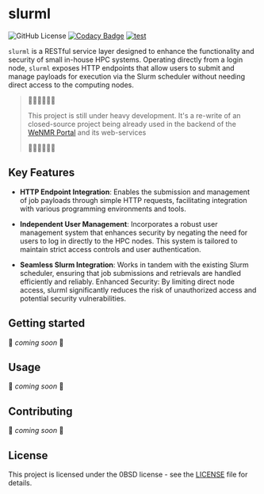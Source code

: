 # slurml

![GitHub License](https://img.shields.io/github/license/rvhonorato/slurml)
[![Codacy Badge](https://app.codacy.com/project/badge/Grade/64bf3bb285e44161ae19b0344c0d4ff3)](https://app.codacy.com/gh/rvhonorato/slurml/dashboard?utm_source=gh&utm_medium=referral&utm_content=&utm_campaign=Badge_grade)
[![test](https://github.com/rvhonorato/slurml/actions/workflows/test.yml/badge.svg)](https://github.com/rvhonorato/slurml/actions/workflows/test.yml)

`slurml` is a RESTful service layer designed to enhance the functionality and security of small in-house HPC systems. Operating directly from a login node, `slurml` exposes HTTP endpoints that allow users to submit and manage payloads for execution via the Slurm scheduler without needing direct access to the computing nodes.

> 🚧🚧🚧🚧🚧🚧
>
> This project is still under heavy development. It's a re-write of an closed-source project being already used in the backend of the [WeNMR Portal](https://wenmr.science.uu.nl/) and its web-services
>
> 🚧🚧🚧🚧🚧🚧

## Key Features

- **HTTP Endpoint Integration**: Enables the submission and management of job payloads through simple HTTP requests, facilitating integration with various programming environments and tools.

- **Independent User Management**: Incorporates a robust user management system that enhances security by negating the need for users to log in directly to the HPC nodes. This system is tailored to maintain strict access controls and user authentication.

- **Seamless Slurm Integration**: Works in tandem with the existing Slurm scheduler, ensuring that job submissions and retrievals are handled efficiently and reliably.
Enhanced Security: By limiting direct node access, slurml significantly reduces the risk of unauthorized access and potential security vulnerabilities.

## Getting started

🚧 _coming soon_ 🚧

## Usage

🚧 _coming soon_ 🚧

## Contributing

🚧 _coming soon_ 🚧

## License

This project is licensed under the 0BSD license - see the [LICENSE](LICENSE) file for details.
